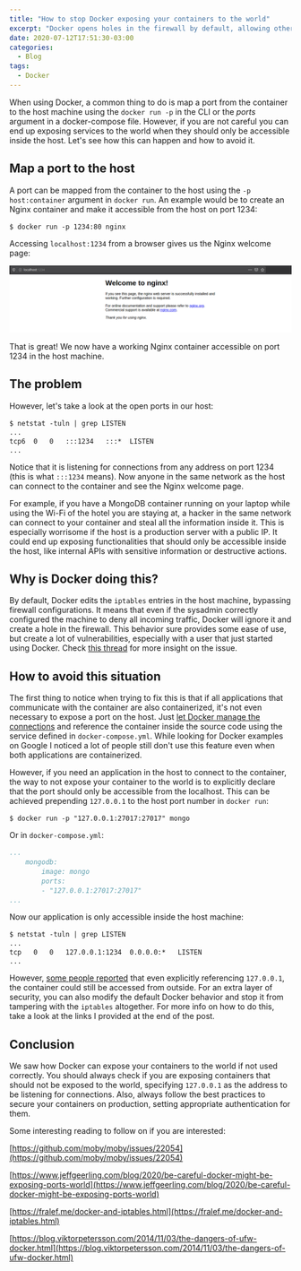 ```yaml
---
title: "How to stop Docker exposing your containers to the world"
excerpt: "Docker opens holes in the firewall by default, allowing other machines in the same network to access your containers. See how to avoid this and secure your applications from external access."
date: 2020-07-12T17:51:30-03:00
categories:
  - Blog
tags:
  - Docker
---
```


When using Docker, a common thing to do is map a port from the container to the host machine using the `docker run -p` in the CLI or the _ports_ argument in a docker-compose file. However, if you are not careful you can end up exposing services to the world when they should only be accessible inside the host. Let's see how this can happen and how to avoid it.

## Map a port to the host

A port can be mapped from the container to the host using the `-p host:container` argument in `docker run`. An example would be to create an Nginx container and make it accessible from the host on port 1234:

```console
$ docker run -p 1234:80 nginx
```

Accessing `localhost:1234` from a browser gives us the Nginx welcome page:

![Nginx running in a container accessible from host](/assets/images/blog/docker-ports-nginx-browser.png)

That is great! We now have a working Nginx container accessible on port 1234 in the host machine.

## The problem

However, let's take a look at the open ports in our host:

```console
$ netstat -tuln | grep LISTEN
...   
tcp6  0   0   :::1234   :::*  LISTEN     
...
```

Notice that it is listening for connections from any address on port 1234 (this is what `:::1234` means). Now anyone in the same network as the host can connect to the container and see the Nginx welcome page. 

For example, if you have a MongoDB container running on your laptop while using the Wi-Fi of the hotel you are staying at, a hacker in the same network can connect to your container and steal all the information inside it. This is especially worrisome if the host is a production server with a public IP. It could end up exposing functionalities that should only be accessible inside the host, like internal APIs with sensitive information or destructive actions.

## Why is Docker doing this?

By default, Docker edits the `iptables` entries in the host machine, bypassing firewall configurations. It means that even if the sysadmin correctly configured the machine to deny all incoming traffic, Docker will ignore it and create a hole in the firewall. This behavior sure provides some ease of use, but create a lot of vulnerabilities, especially with a user that just started using Docker. Check [this thread](https://github.com/moby/moby/issues/22054) for more insight on the issue.

## How to avoid this situation

The first thing to notice when trying to fix this is that if all applications that communicate with the container are also containerized, it's not even necessary to expose a port on the host. Just [let Docker manage the connections](https://docs.docker.com/compose/compose-file/) and reference the container inside the source code using the service defined in `docker-compose.yml`. While looking for Docker examples on Google I noticed a lot of people still don't use this feature even when both applications are containerized.

However, if you need an application in the host to connect to the container, the way to not expose your container to the world is to explicitly declare that the port should only be accessible from the localhost. This can be achieved prepending `127.0.0.1` to the host port number in `docker run`:

```console
$ docker run -p "127.0.0.1:27017:27017" mongo
```

Or in `docker-compose.yml`:

```yaml
...
    mongodb:
        image: mongo
        ports:
        - "127.0.0.1:27017:27017"
...
```

Now our application is only accessible inside the host machine:

```console
$ netstat -tuln | grep LISTEN
...   
tcp   0   0   127.0.0.1:1234  0.0.0.0:*   LISTEN 
...
```

However, [some people reported](https://github.com/moby/moby/issues/22054#issuecomment-214496744) that even explicitly referencing `127.0.0.1`, the container could still be accessed from outside. For an extra layer of security, you can also modify the default Docker behavior and stop it from tampering with the `iptables` altogether. For more info on how to do this, take a look at the links I provided at the end of the post.

## Conclusion

We saw how Docker can expose your containers to the world if not used correctly. You should always check if you are exposing containers that should not be exposed to the world, specifying `127.0.0.1` as the address to be listening for connections. Also, always follow the best practices to secure your containers on production, setting appropriate authentication for them.

Some interesting reading to follow on if you are interested:

[https://github.com/moby/moby/issues/22054](https://github.com/moby/moby/issues/22054)

[https://www.jeffgeerling.com/blog/2020/be-careful-docker-might-be-exposing-ports-world](https://www.jeffgeerling.com/blog/2020/be-careful-docker-might-be-exposing-ports-world)

[https://fralef.me/docker-and-iptables.html](https://fralef.me/docker-and-iptables.html)

[https://blog.viktorpetersson.com/2014/11/03/the-dangers-of-ufw-docker.html](https://blog.viktorpetersson.com/2014/11/03/the-dangers-of-ufw-docker.html)